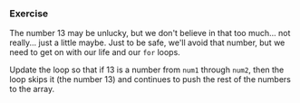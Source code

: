 <!--{ ids:[193], language:'JavaScript', type:'workshop', order: 3, name:'Continue Keyword', description:"And sometimes we're in an on-again-off-again sort of mood..." } -->

### Exercise

The number 13 may be unlucky, but we don't believe in that too much... not really... just a little maybe. Just to be safe, we'll avoid that number, but we need to get on with our life and our `for` loops.

Update the loop so that if 13 is a number from `num1` through `num2`, then the loop skips it (the number 13) and continues to push the rest of the numbers to the array.
